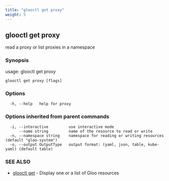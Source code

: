 ```yaml
---
title: "glooctl get proxy"
weight: 5
---
```

## glooctl get proxy

read a proxy or list proxies in a namespace

### Synopsis

usage: glooctl get proxy

```
glooctl get proxy [flags]
```

### Options

```
  -h, --help   help for proxy
```

### Options inherited from parent commands

```
  -i, --interactive         use interactive mode
      --name string         name of the resource to read or write
  -n, --namespace string    namespace for reading or writing resources (default "gloo-system")
  -o, --output OutputType   output format: (yaml, json, table, kube-yaml) (default table)
```

### SEE ALSO

* [glooctl get](../glooctl_get)	 - Display one or a list of Gloo resources

